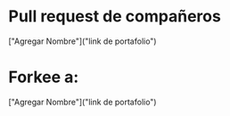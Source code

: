 # Pull request de compañeros
["Agregar Nombre"]("link de portafolio")

# Forkee a: 
["Agregar Nombre"]("link de portafolio")
